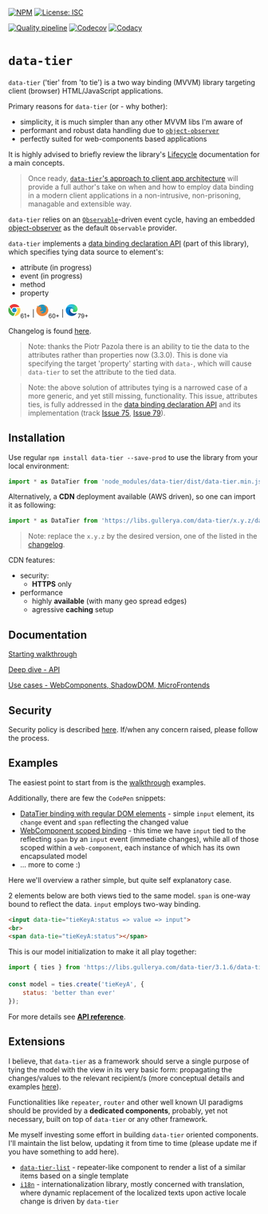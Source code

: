 [![NPM](https://img.shields.io/npm/v/data-tier.svg?label=npm%20data-tier)](https://www.npmjs.com/package/data-tier)
[![License: ISC](https://img.shields.io/badge/License-ISC-blue.svg)](./license.md)

[![Quality pipeline](https://github.com/gullerya/data-tier/workflows/Quality%20pipeline/badge.svg?branch=master)](https://github.com/gullerya/data-tier/actions?query=workflow%3A%22Quality+pipeline%22)
[![Codecov](https://img.shields.io/codecov/c/github/gullerya/data-tier/master.svg)](https://codecov.io/gh/gullerya/data-tier/branch/master)
[![Codacy](https://img.shields.io/codacy/grade/eb34053e002648519fd3a2d78c45677b.svg?logo=codacy)](https://app.codacy.com/app/gullerya/data-tier)

# `data-tier`

`data-tier` ('tier' from 'to tie') is a two way binding (MVVM) library targeting client (browser) HTML/JavaScript applications.

Primary reasons for `data-tier` (or - why bother):
- simplicity, it is much simpler than any other MVVM libs I'm aware of
- performant and robust data handling due to [`object-observer`](https://github.com/gullerya/object-observer)
- perfectly suited for web-components based applications

It is highly advised to briefly review the library's [Lifecycle](docs/lifecycle.md) documentation for a main concepts.

> Once ready, [`data-tier`'s approach to client app architecture](docs/client-app-architecture.md) will provide a full author's take on when and how to employ data binding in a modern client applications in a non-intrusive, non-prisoning, managable and extensible way.

`data-tier` relies on an [`Observable`](https://github.com/gullerya/object-observer/blob/master/docs/observable.md)-driven event cycle, having an embedded [object-observer](https://github.com/gullerya/object-observer) as the default `Observable` provider.

`data-tier` implements a [data binding declaration API](docs/api-tying-declaration.md) (part of this library), which specifies tying data source to element's:
- attribute (in progress)
- event (in progress)
- method
- property

![CHROME](docs/icons/chrome.png)<sub>61+</sub> | ![FIREFOX](docs/icons/firefox.png)<sub>60+</sub> | ![EDGE](docs/icons/edge-chromium.png)<sub>79+</sub>

Changelog is found [here](docs/changelog.md).

> Note: thanks the Piotr Pazola there is an ability to tie the data to the attributes rather than properties now (3.3.0).
This is done via specifying the target 'property' starting with `data-`, which will cause `data-tier` to set the attribute to the tied data.

> Note: the above solution of attributes tying is a narrowed case of a more generic, and yet still missing, functionality.
This issue, attributes ties, is fully addressed in the [data binding declaration API](docs/api-tying-declaration.md) and its implementation (track [Issue 75](https://github.com/gullerya/data-tier/issues/75), [Issue 79](https://github.com/gullerya/data-tier/issues/79)).

## Installation

Use regular `npm install data-tier --save-prod` to use the library from your local environment:
```js
import * as DataTier from 'node_modules/data-tier/dist/data-tier.min.js';
```

Alternatively, a __CDN__ deployment available (AWS driven), so one can import it as following:
```js
import * as DataTier from 'https://libs.gullerya.com/data-tier/x.y.z/data-tier.min.js';
```

> Note: replace the `x.y.z` by the desired version, one of the listed in the [changelog](docs/changelog.md).

CDN features:
- security:
  - __HTTPS__ only
- performance
  - highly __available__ (with many geo spread edges)
  - agressive __caching__ setup

## Documentation

[Starting walkthrough](docs/walkthrough.md)

[Deep dive - API](docs/api-reference.md)

[Use cases - WebComponents, ShadowDOM, MicroFrontends](docs/web-components.md)

## Security

Security policy is described [here](https://github.com/gullerya/data-tier/blob/master/docs/security.md). If/when any concern raised, please follow the process.

## Examples

The easiest point to start from is the [walkthrough](docs/walkthrough.md) examples.

Additionally, there are few the `CodePen` snippets:
- [DataTier binding with regular DOM elements](https://codepen.io/gullerya/pen/abdmebe) - simple `input` element, its `change` event and `span` reflecting the changed value
- [WebComponent scoped binding](https://codepen.io/gullerya/pen/xxZEvbK) - this time we have `input` tied to the reflecting `span` by an `input` event (immediate changes), while all of those scoped within a `web-component`, each instance of which has its own encapsulated model
- ... more to come :)

Here we'll overview a rather simple, but quite self explanatory case.

2 elements below are both views tied to the same model.
`span` is one-way bound to reflect the data.
`input` employs two-way binding.

```html
<input data-tie="tieKeyA:status => value => input">
<br>
<span data-tie="tieKeyA:status"></span>
```

This is our model initialization to make it all play together:

```js
import { ties } from 'https://libs.gullerya.com/data-tier/3.1.6/data-tier.js';

const model = ties.create('tieKeyA', {
	status: 'better than ever'
});
```

For more details see [__API reference__](docs/api-reference.md).

## Extensions

I believe, that `data-tier` as a framework should serve a single purpose of tying the model with the view in its very basic form: propagating the changes/values to the relevant recipient/s (more conceptual details and examples [here](docs/client-app-architecture.md)).

Functionalities like `repeater`, `router` and other well known UI paradigms should be provided by a __dedicated components__, probably, yet not necessary, built on top of `data-tier` or any other framework.

Me myself investing some effort in building `data-tier` oriented components. I'll maintain the list below, updating it from time to time (please update me if you have something to add here).
* [`data-tier-list`](https://www.npmjs.com/package/data-tier-list) - repeater-like component to render a list of a similar items based on a single template
* [`i18n`](https://www.npmjs.com/package/@gullerya/i18n) - internationalization library, mostly concerned with translation, where dynamic replacement of the localized texts upon active locale change is driven by `data-tier`
